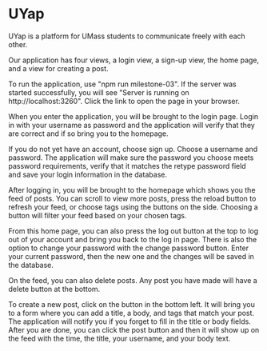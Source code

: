 # UYap
UYap is a platform for UMass students to communicate freely with each other.


Our application has four views, a login view, a sign-up view, the home page, and a view for creating a post.

To run the application, use "npm run milestone-03". If the server was started successfully, you will see "Server is running on http://localhost:3260". Click the link to open the page in your browser.

When you enter the application, you will be brought to the login page. Login in with your username as password and the application will verify that they are correct and if so bring you to the homepage. 

If you do not yet have an account, choose sign up. Choose a username and password. The application will make sure the password you choose meets password requirements, verify that it matches the retype password field and save your login information in the database. 


After logging in, you will be brought to the homepage which shows you the feed of posts. You can scroll to view more posts, press the reload button to refresh your feed, or choose tags using the buttons on the side. Choosing a button will filter your feed based on your chosen tags. 

From this home page, you can also press the log out button at the top to log out of your account and bring you back to the log in page. There is also the option to change your password with the change password button. Enter your current password, then the new one and the changes will be saved in the database. 

On the feed, you can also delete posts. Any post you have made will have a delete button at the bottom.

To create a new post, click on the button in the bottom left. It will bring you to a form where you can add a title, a body, and tags that match your post. The application will notify you if you forget to fill in the title or body fields. After you are done, you can click the post button and then it will show up on the feed with the time, the title, your username, and your body text. 
